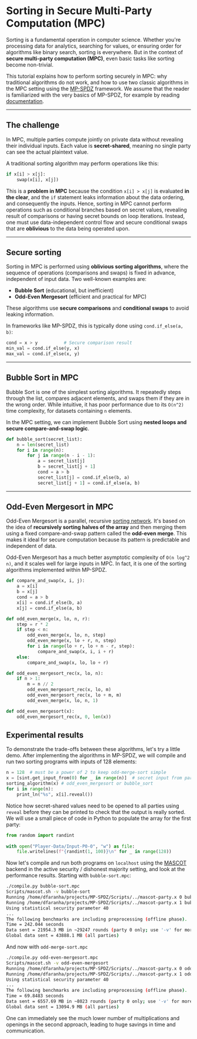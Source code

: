 # Sorting in Secure Multi-Party Computation (MPC)

Sorting is a fundamental operation in computer science. Whether you're processing data for analytics, searching for values, or ensuring order for algorithms like binary search, sorting is everywhere.
But in the context of **secure multi-party computation (MPC)**, even basic tasks like sorting become non-trivial.

This tutorial explains how to perform sorting securely in MPC: why traditional algorithms do not work, and how to use two classic algorithms in the MPC setting using the [MP-SPDZ](https://github.com/data61/MP-SPDZ) framework. We assume that the reader is familiarized with the very basics of MP-SPDZ, for example by reading [documentation](https://mp-spdz.readthedocs.io/en/latest/readme.html).

---

## The challenge

In MPC, multiple parties compute jointly on private data without revealing their individual inputs. Each value is **secret-shared**, meaning no single party can see the actual plaintext value.

A traditional sorting algorithm may perform operations like this:

```python
if x[i] > x[j]:
    swap(x[i], x[j])
```

This is a **problem in MPC** because the condition `x[i] > x[j]` is evaluated **in the clear**, and the `if` statement leaks information about the data ordering, and consequently the inputs.
Hence, sorting in MPC cannot perform operations such as conditional branches based on secret values, revealing result of comparisons or having secret bounds on loop iterations.
Instead, one must use data-independent control flow and secure conditional swaps that are **oblivious** to the data being operated upon.

---

## Secure sorting

Sorting in MPC is performed using **oblivious sorting algorithms**, where the sequence of operations (comparisons and swaps) is fixed in advance, independent of input data. Two well-known examples are:

* **Bubble Sort** (educational, but inefficient)
* **Odd-Even Mergesort** (efficient and practical for MPC)

These algorithms use **secure comparisons** and **conditional swaps** to avoid leaking information.

In frameworks like MP-SPDZ, this is typically done using `cond.if_else(a, b)`:

```python
cond = x > y          # Secure comparison result
min_val = cond.if_else(y, x)
max_val = cond.if_else(x, y)
```

---

## Bubble Sort in MPC

Bubble Sort is one of the simplest sorting algorithms. It repeatedly steps through the list, compares adjacent elements, and swaps them if they are in the wrong order. While intuitive, it has poor performance due to its `O(n^2)` time complexity, for datasets containing `n` elements.

In the MPC setting, we can implement Bubble Sort using **nested loops and secure compare-and-swap logic**.

```python
def bubble_sort(secret_list):
    n = len(secret_list)
    for i in range(n):
        for j in range(n - i - 1):
            a = secret_list[j]
            b = secret_list[j + 1]
            cond = a > b
            secret_list[j] = cond.if_else(b, a)
            secret_list[j + 1] = cond.if_else(a, b)
```

---

## Odd-Even Mergesort in MPC

Odd-Even Mergesort is a parallel, recursive [sorting network](https://en.wikipedia.org/wiki/Batcher_odd%E2%80%93even_mergesort). It's based on the idea of **recursively sorting halves of the array** and then merging them using a fixed compare-and-swap pattern called the **odd-even merge**. This makes it ideal for secure computation because its pattern is predictable and independent of data.

Odd-Even Mergesort has a much better asymptotic complexity of `O(n log^2 n)`, and it scales well for large inputs in MPC. In fact, it is one of the sorting algorithms implemented within MP-SPDZ.

```python
def compare_and_swap(x, i, j):
    a = x[i]
    b = x[j]
    cond = a > b
    x[i] = cond.if_else(b, a)
    x[j] = cond.if_else(a, b)

def odd_even_merge(x, lo, n, r):
    step = r * 2
    if step < n:
        odd_even_merge(x, lo, n, step)
        odd_even_merge(x, lo + r, n, step)
        for i in range(lo + r, lo + n - r, step):
            compare_and_swap(x, i, i + r)
    else:
        compare_and_swap(x, lo, lo + r)

def odd_even_mergesort_rec(x, lo, n):
    if n > 1:
        m = n // 2
        odd_even_mergesort_rec(x, lo, m)
        odd_even_mergesort_rec(x, lo + m, m)
        odd_even_merge(x, lo, n, 1)

def odd_even_mergesort(x):
    odd_even_mergesort_rec(x, 0, len(x))
```

## Experimental results

To demonstrate the trade-offs between these algorithms, let's try a little demo. After implementing the algorithms in MP-SPDZ, we will compile and run two sorting programs with inputs of 128 elements:

```python
n = 128  # must be a power of 2 to keep odd-merge-sort simple
x = [sint.get_input_from(0) for _ in range(n)]  # secret input from party 0
sorting_algorithm(x) # odd_even_mergesort or bubble_sort
for i in range(n):
    print_ln("%s", x[i].reveal())
```

Notice how secret-shared values need to be opened to all parties using `reveal` before they can be printed to check that the output is really sorted. We will use a small piece of code in Python to populate the array for the first party:

```python
from random import randint
 
with open("Player-Data/Input-P0-0", "w") as file:
    file.writelines(f"{randint(1, 100)}\n" for _ in range(128))
```

Now let's compile and run both programs on `localhost` using the [MASCOT](https://eprint.iacr.org/2016/505) backend in the active security / dishonest majority setting, and look at the performance results. Starting with `bubble-sort.mpc`:
```bash
./compile.py bubble-sort.mpc
Scripts/mascot.sh -v bubble-sort
Running /home/dfaranha/projects/MP-SPDZ/Scripts/../mascot-party.x 0 bubble-sort -pn 16954 -h localhost -N 2
Running /home/dfaranha/projects/MP-SPDZ/Scripts/../mascot-party.x 1 bubble-sort -pn 16954 -h localhost -N 2
Using statistical security parameter 40
...
The following benchmarks are including preprocessing (offline phase).
Time = 242.044 seconds 
Data sent = 21954.3 MB in ~29247 rounds (party 0 only; use '-v' for more details)
Global data sent = 43888.1 MB (all parties)
```

And now with `odd-merge-sort.mpc`

```bash
./compile.py odd-even-mergesort.mpc
Scripts/mascot.sh -v odd-even-mergesort
Running /home/dfaranha/projects/MP-SPDZ/Scripts/../mascot-party.x 0 odd-even-mergesort -pn 17594 -h localhost -N 2
Running /home/dfaranha/projects/MP-SPDZ/Scripts/../mascot-party.x 1 odd-even-mergesort -pn 17594 -h localhost -N 2
Using statistical security parameter 40
...
The following benchmarks are including preprocessing (offline phase).
Time = 69.8483 seconds 
Data sent = 6557.69 MB in ~8023 rounds (party 0 only; use '-v' for more details)
Global data sent = 13094.9 MB (all parties)
```

One can immediately see the much lower number of multiplications and openings in the second approach, leading to huge savings in time and communication.
